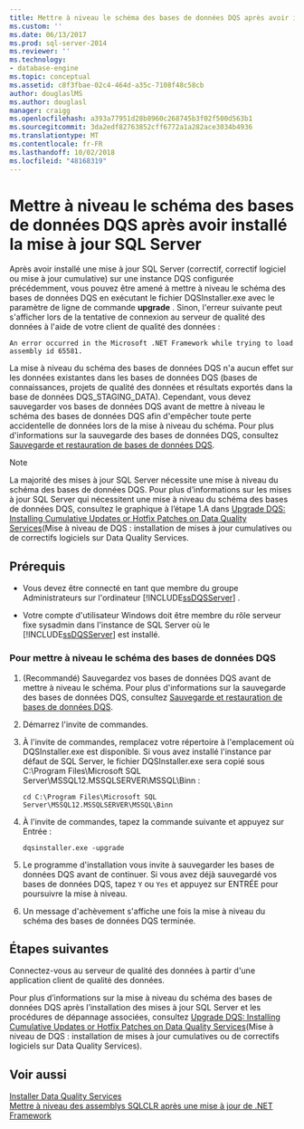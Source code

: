 ```yaml
---
title: Mettre à niveau le schéma des bases de données DQS après avoir installé la mise à jour SQL Server | Microsoft Docs
ms.custom: ''
ms.date: 06/13/2017
ms.prod: sql-server-2014
ms.reviewer: ''
ms.technology:
- database-engine
ms.topic: conceptual
ms.assetid: c8f3fbae-02c4-464d-a35c-7108f48c58cb
author: douglaslMS
ms.author: douglasl
manager: craigg
ms.openlocfilehash: a393a77951d28b8960c268745b3f02f500d563b1
ms.sourcegitcommit: 3da2edf82763852cff6772a1a282ace3034b4936
ms.translationtype: MT
ms.contentlocale: fr-FR
ms.lasthandoff: 10/02/2018
ms.locfileid: "48168319"
---
```

# <a name="upgrade-dqs-databases-schema-after-installing-sql-server-update"></a>Mettre à niveau le schéma des bases de données DQS après avoir installé la mise à jour SQL Server
  Après avoir installé une mise à jour SQL Server (correctif, correctif logiciel ou mise à jour cumulative) sur une instance DQS configurée précédemment, vous pouvez être amené à mettre à niveau le schéma des bases de données DQS en exécutant le fichier DQSInstaller.exe avec le paramètre de ligne de commande **upgrade** . Sinon, l'erreur suivante peut s'afficher lors de la tentative de connexion au serveur de qualité des données à l'aide de votre client de qualité des données :  
  
```  
An error occurred in the Microsoft .NET Framework while trying to load assembly id 65581.  
```  
  
 La mise à niveau du schéma des bases de données DQS n'a aucun effet sur les données existantes dans les bases de données DQS (bases de connaissances, projets de qualité des données et résultats exportés dans la base de données DQS_STAGING_DATA). Cependant, vous devez sauvegarder vos bases de données DQS avant de mettre à niveau le schéma des bases de données DQS afin d'empêcher toute perte accidentelle de données lors de la mise à niveau du schéma. Pour plus d'informations sur la sauvegarde des bases de données DQS, consultez [Sauvegarde et restauration de bases de données DQS](../backing-up-and-restoring-dqs-databases.md).  
  
> [!NOTE]  
>  La majorité des mises à jour SQL Server nécessite une mise à niveau du schéma des bases de données DQS. Pour plus d’informations sur les mises à jour SQL Server qui nécessitent une mise à niveau du schéma des bases de données DQS, consultez le graphique à l’étape 1.A dans [Upgrade DQS: Installing Cumulative Updates or Hotfix Patches on Data Quality Services](http://go.microsoft.com/fwlink/?LinkID=251565)(Mise à niveau de DQS : installation de mises à jour cumulatives ou de correctifs logiciels sur Data Quality Services.  
  
## <a name="prerequisites"></a>Prérequis  
  
-   Vous devez être connecté en tant que membre du groupe Administrateurs sur l'ordinateur [!INCLUDE[ssDQSServer](../../includes/ssdqsserver-md.md)] .  
  
-   Votre compte d'utilisateur Windows doit être membre du rôle serveur fixe sysadmin dans l'instance de SQL Server où le [!INCLUDE[ssDQSServer](../../includes/ssdqsserver-md.md)] est installé.  
  
### <a name="to-upgrade-dqs-databases-schema"></a>Pour mettre à niveau le schéma des bases de données DQS  
  
1.  (Recommandé) Sauvegardez vos bases de données DQS avant de mettre à niveau le schéma. Pour plus d'informations sur la sauvegarde des bases de données DQS, consultez [Sauvegarde et restauration de bases de données DQS](../backing-up-and-restoring-dqs-databases.md).  
  
2.  Démarrez l'invite de commandes.  
  
3.  À l'invite de commandes, remplacez votre répertoire à l'emplacement où DQSInstaller.exe est disponible. Si vous avez installé l'instance par défaut de SQL Server, le fichier DQSInstaller.exe sera copié sous C:\Program Files\Microsoft SQL Server\MSSQL12.MSSQLSERVER\MSSQL\Binn :  
  
    ```  
    cd C:\Program Files\Microsoft SQL Server\MSSQL12.MSSQLSERVER\MSSQL\Binn  
    ```  
  
4.  À l'invite de commandes, tapez la commande suivante et appuyez sur Entrée :  
  
    ```  
    dqsinstaller.exe -upgrade  
    ```  
  
5.  Le programme d'installation vous invite à sauvegarder les bases de données DQS avant de continuer. Si vous avez déjà sauvegardé vos bases de données DQS, tapez `Y` ou `Yes` et appuyez sur ENTRÉE pour poursuivre la mise à niveau.  
  
6.  Un message d'achèvement s'affiche une fois la mise à niveau du schéma des bases de données DQS terminée.  
  
## <a name="next-steps"></a>Étapes suivantes  
 Connectez-vous au serveur de qualité des données à partir d'une application client de qualité des données.  
  
 Pour plus d’informations sur la mise à niveau du schéma des bases de données DQS après l’installation des mises à jour SQL Server et les procédures de dépannage associées, consultez [Upgrade DQS: Installing Cumulative Updates or Hotfix Patches on Data Quality Services](http://go.microsoft.com/fwlink/?LinkID=251565)(Mise à niveau de DQS : installation de mises à jour cumulatives ou de correctifs logiciels sur Data Quality Services).  
  
## <a name="see-also"></a>Voir aussi  
 [Installer Data Quality Services](install-data-quality-services.md)   
 [Mettre à niveau des assemblys SQLCLR après une mise à jour de .NET Framework](upgrade-sqlclr-assemblies-after-net-framework-update.md)  
  
  
